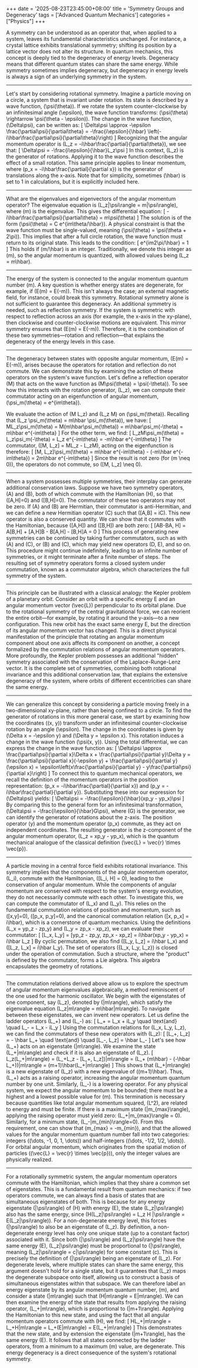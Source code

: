 +++
date = '2025-08-23T23:45:00+08:00'
title = 'Symmetry Groups and Degeneracy'
tags = ['Advanced Quantum Mechanics']
categories = ["Physics"]
+++ 


A symmetry can be understood as an operator that, when applied to a system, leaves its fundamental characteristics unchanged. For instance, a crystal lattice exhibits translational symmetry; shifting its position by a lattice vector does not alter its structure. In quantum mechanics, this concept is deeply tied to the degeneracy of energy levels. Degeneracy means that different quantum states can share the same energy. While symmetry sometimes implies degeneracy, but degeneracy in energy levels is always a sign of an underlying symmetry in the system.

---

Let's start by considering rotational symmetry. Imagine a particle moving on a circle, a system that is invariant under rotation. Its state is described by a wave function, \(\psi(\theta)\). If we rotate the system counter-clockwise by an infinitesimal angle \(\epsilon\), the wave function transforms: \(\psi(\theta) \rightarrow \psi(\theta - \epsilon)\). The change in the wave function, \(\Delta\psi\), can be written as:
\[
\Delta\psi \approx -\epsilon \frac{\partial\psi}{\partial\theta} = -\frac{i\epsilon}{\hbar} \left(-i\hbar\frac{\partial\psi}{\partial\theta}\right)
\]
Recognizing that the angular momentum operator is \(L_z = -i\hbar\frac{\partial}{\partial\theta}\), we see that:
\[
\Delta\psi = -\frac{i\epsilon}{\hbar}L_z\psi
\]
In this context, \(L_z\) is the generator of rotations. Applying it to the wave function describes the effect of a small rotation. This same principle applies to linear momentum, where \(p_x = -i\hbar\frac{\partial}{\partial x}\) is the generator of translations along the x-axis. Note that for simplicity, sometimes \(\hbar\) is set to 1 in calculations, but it is explicitly included here.

---

What are the eigenvalues and eigenvectors of the angular momentum operator? The eigenvalue equation is \(L_z|\psi\rangle = m|\psi\rangle\), where \(m\) is the eigenvalue. This gives the differential equation:
\[
-i\hbar\frac{\partial\psi}{\partial\theta} = m\psi(\theta)
\]
The solution is of the form \(\psi(\theta) = C e^{im\theta/\hbar}\). A physical constraint is that the wave function must be single-valued, meaning \(\psi(\theta) = \psi(\theta + 2\pi)\). This implies that after a full circle rotation, the wave function must return to its original state. This leads to the condition:
\[
e^{im2\pi/\hbar} = 1
\]
This holds if \(m/\hbar\) is an integer. Traditionally, we denote this integer as \(m\), so the angular momentum is quantized, with allowed values being \(L_z = m\hbar\).

---

The energy of the system is connected to the angular momentum quantum number \(m\). A key question is whether energy states are degenerate, for example, if \(E(m) = E(-m)\). This isn't always the case; an external magnetic field, for instance, could break this symmetry. Rotational symmetry alone is not sufficient to guarantee this degeneracy. An additional symmetry is needed, such as reflection symmetry. If the system is symmetric with respect to reflection across an axis (for example, the x-axis in the xy-plane), then clockwise and counter-clockwise motions are equivalent. This mirror symmetry ensures that \(E(m) = E(-m)\). Therefore, it is the combination of these two symmetries—rotation and reflection—that explains the degeneracy of the energy levels in this case.

---

The degeneracy between states with opposite angular momentum, \(E(m) = E(-m)\), arises because the operators for rotation and reflection do not commute. We can demonstrate this by examining the action of these operators on the system's wave function. Let's define a reflection operator \(M\) that acts on the wave function as \(M\psi(\theta) = \psi(-\theta)\). To see how this interacts with the rotation generator, \(L_z\), we can compute their commutator acting on an eigenfunction of angular momentum, \(\psi_m(\theta) = e^{im\theta}\).

We evaluate the action of \(M L_z\) and \(L_z M\) on \(\psi_m(\theta)\). Recalling that \(L_z \psi_m(\theta) = m\hbar \psi_m(\theta)\), we have:
\[
ML_z\psi_m(\theta) = M(m\hbar\psi_m(\theta)) = m\hbar\psi_m(-\theta) = m\hbar e^{-im\theta}
\]
For the other term, we find:
\[
L_zM\psi_m(\theta) = L_z\psi_m(-\theta) = L_z e^{-im\theta} = -m\hbar e^{-im\theta}
\]
The commutator, \([M, L_z] = ML_z - L_zM\), acting on the eigenfunction is therefore:
\[
[M, L_z]\psi_m(\theta) = m\hbar e^{-im\theta} - (-m\hbar e^{-im\theta}) = 2m\hbar e^{-im\theta}
\]
Since the result is not zero (for \(m \neq 0\)), the operators do not commute, so \([M, L_z] \neq 0\).

---

When a system possesses multiple symmetries, their interplay can generate additional conservation laws. Suppose we have two symmetry operators, \(A\) and \(B\), both of which commute with the Hamiltonian \(H\), so that \([A,H]=0\) and \([B,H]=0\). The commutator of these two operators may not be zero. If \(A\) and \(B\) are Hermitian, their commutator is anti-Hermitian, and we can define a new Hermitian operator \(C\) such that \([A,B] = iC\). This new operator is also a conserved quantity. We can show that it commutes with the Hamiltonian, because \([A,H]\) and \([B,H]\) are both zero:
\[
[AB-BA, H] = A[B,H] + [A,H]B - B[A,H] - [B,H]A = 0
\]
This process of generating new symmetries can be continued by taking further commutators, such as with \(A\) and \(C\), or \(B\) and \(C\), which may yield new operators \(D, E\), and so on. This procedure might continue indefinitely, leading to an infinite number of symmetries, or it might terminate after a finite number of steps. The resulting set of symmetry operators forms a closed system under commutation, known as a commutator algebra, which characterizes the full symmetry of the system.


---
This principle can be illustrated with a classical analogy: the Kepler problem of a planetary orbit. Consider an orbit with a specific energy E and an angular momentum vector \(\vec{L}\) perpendicular to its orbital plane. Due to the rotational symmetry of the central gravitational force, we can reorient the entire orbit—for example, by rotating it around the y-axis—to a new configuration. This new orbit has the exact same energy E, but the direction of its angular momentum vector has changed. This is a direct physical manifestation of the principle that rotating an angular momentum component about one axis affects its component on another, a concept formalized by the commutation relations of angular momentum operators. More profoundly, the Kepler problem possesses an additional "hidden" symmetry associated with the conservation of the Laplace-Runge-Lenz vector. It is the complete set of symmetries, combining both rotational invariance and this additional conservation law, that explains the extensive degeneracy of the system, where orbits of different eccentricities can share the same energy. 

--- 
We can generalize this concept by considering a particle moving freely in a two-dimensional xy-plane, rather than being confined to a circle. To find the generator of rotations in this more general case, we start by examining how the coordinates \((x, y)\) transform under an infinitesimal counter-clockwise rotation by an angle \(\epsilon\). The change in the coordinates is given by \(\Delta x = -\epsilon y\) and \(\Delta y = \epsilon x\). This rotation induces a change in the wave function \(\psi(x, y)\). Using the total differential, we can express the change in the wave function as:
\[
\Delta\psi \approx \frac{\partial\psi}{\partial x}\Delta x + \frac{\partial\psi}{\partial y}\Delta y = \frac{\partial\psi}{\partial x}(-\epsilon y) + \frac{\partial\psi}{\partial y}(\epsilon x) = \epsilon\left(x\frac{\partial\psi}{\partial y} - y\frac{\partial\psi}{\partial x}\right)
\]
To connect this to quantum mechanical operators, we recall the definition of the momentum operators in the position representation: \(p_x = -i\hbar\frac{\partial}{\partial x}\) and \(p_y = -i\hbar\frac{\partial}{\partial y}\). Substituting these into our expression for \(\Delta\psi\) yields:
\[
\Delta\psi = -\frac{i\epsilon}{\hbar}(xp_y - yp_x)\psi
\]
By comparing this to the general form for an infinitesimal transformation, \(\Delta\psi = -\frac{i\epsilon}{\hbar}G\psi\), where \(G\) is the generator, we can identify the generator of rotations about the z-axis. The position operator \(y\) and the momentum operator \(p_x\) commute, as they act on independent coordinates. The resulting generator is the z-component of the angular momentum operator, \(L_z = xp_y - yp_x\), which is the quantum mechanical analogue of the classical definition \(\vec{L} = \vec{r} \times \vec{p}\).

---
A particle moving in a central force field exhibits rotational invariance. This symmetry implies that the components of the angular momentum operator, \(L_i\), commute with the Hamiltonian, \([L_i, H] = 0\), leading to the conservation of angular momentum. While the components of angular momentum are conserved with respect to the system's energy evolution, they do not necessarily commute with each other. To investigate this, we can compute the commutator of \(L_x\) and \(L_y\). This relies on the fundamental commutation relations of position and momentum, such as \([x,y]=0\), \([p_x, p_y]=0\), and the canonical commutation relation \([x, p_x] = i\hbar\), which is a cornerstone of quantum mechanics. Using the definitions \(L_x = yp_z - zp_y\) and \(L_y = zp_x - xp_z\), we can evaluate their commutator:
\[
[L_x, L_y] = [yp_z - zp_y, zp_x - xp_z] = i\hbar(xp_y - yp_x) = i\hbar L_z
\]
By cyclic permutation, we also find \([L_y, L_z] = i\hbar L_x\) and \([L_z, L_x] = i\hbar L_y\). The set of operators \(\{L_x, L_y, L_z\}\) is closed under the operation of commutation. Such a structure, where the "product" is defined by the commutator, forms a Lie algebra. This algebra encapsulates the geometry of rotations.

---

The commutation relations derived above allow us to explore the spectrum of angular momentum eigenvalues algebraically, a method reminiscent of the one used for the harmonic oscillator. We begin with the eigenstates of one component, say \(L_z\), denoted by \(|m\rangle\), which satisfy the eigenvalue equation \(L_z|m\rangle = m\hbar|m\rangle\). To navigate between these eigenstates, we can invent new operators. Let us define the ladder operators \(L_+\) and \(L_-\) as:
\[
L_+ = L_x + iL_y \quad \text{and} \quad L_- = L_x - iL_y
\]
Using the commutation relations for \(L_x, L_y, L_z\), we can find the commutators of these new operators with \(L_z\):
\[
[L_+, L_z] = - \hbar L_+ \quad \text{and} \quad [L_-, L_z] = \hbar L_-
\]
Let's see how \(L_+\) acts on an eigenstate \(|m\rangle\). We examine the state \(L_+|m\rangle\) and check if it is also an eigenstate of \(L_z\).
\[
L_z(L_+|m\rangle) = (L_+L_z - [L_+, L_z])|m\rangle = (L_+ (m\hbar) - (-\hbar L_+))|m\rangle = (m+1)\hbar(L_+|m\rangle)
\]
This shows that \(L_+|m\rangle\) is a new eigenstate of \(L_z\) with a new eigenvalue of \((m+1)\hbar\). Thus, \(L_+\) acts as a raising operator, increasing the angular momentum quantum number by one unit. Similarly, \(L_-\) is a lowering operator. For any physical system, we expect the angular momentum to be bounded; there must be a highest and a lowest possible value for \(m\). This termination is necessary because quantities like total angular momentum squared, \(L^2\), are related to energy and must be finite. If there is a maximum state \(|m_{max}\rangle\), applying the raising operator must yield zero: \(L_+|m_{max}\rangle = 0\). Similarly, for a minimum state, \(L_-|m_{min}\rangle=0\). From this requirement, one can show that \(m_{max} = -m_{min}\), and that the allowed values for the angular momentum quantum number fall into two categories: integers (\(\dots, -1, 0, 1, \dots\)) and half-integers (\(\dots, -1/2, 1/2, \dots\)). For orbital angular momentum, which originates from the spatial motion of particles (\(\vec{L} = \vec{r} \times \vec{p}\)), only the integer values are physically realized.


---

For a rotationally symmetric system, the angular momentum operators commute with the Hamiltonian, which implies that they share a common set of eigenstates. This is a fundamental result from quantum mechanics: if two operators commute, we can always find a basis of states that are simultaneous eigenstates of both. This is because for any energy eigenstate \(|\psi\rangle\) of \(H\) with energy \(E\), the state \(L_z|\psi\rangle\) also has the same energy, since \(H(L_z|\psi\rangle) = L_z H |\psi\rangle = E(L_z|\psi\rangle)\). For a non-degenerate energy level, this forces \(|\psi\rangle\) to also be an eigenstate of \(L_z\). By definition, a non-degenerate energy level has only one unique state (up to a constant factor) associated with it. Since both \(|\psi\rangle\) and \(L_z|\psi\rangle\) have the same energy \(E\), \(L_z|\psi\rangle\) must be proportional to \(|\psi\rangle\), meaning \(L_z|\psi\rangle = c|\psi\rangle\) for some constant \(c\). This is precisely the definition of \(|\psi\rangle\) being an eigenstate of \(L_z\). For degenerate levels, where multiple states can share the same energy, this argument doesn't hold for a single state, but it guarantees that \(L_z\) maps the degenerate subspace onto itself, allowing us to construct a basis of simultaneous eigenstates within that subspace. We can therefore label an energy eigenstate by its angular momentum quantum number, \(m\), and consider a state \(|m\rangle\) such that \(H|m\rangle = E|m\rangle\). We can then examine the energy of the state that results from applying the raising operator, \(L_+|m\rangle\), which is proportional to \(|m+1\rangle\). Applying the Hamiltonian to this new state, and using the fact that all angular momentum operators commute with \(H\), we find:
\[
HL_+|m\rangle = L_+H|m\rangle = L_+(E|m\rangle) = E(L_+|m\rangle)
\]
This demonstrates that the new state, and by extension the eigenstate \(|m+1\rangle\), has the same energy \(E\). It follows that all states connected by the ladder operators, from a minimum to a maximum \(m\) value, are degenerate. This energy degeneracy is a direct consequence of the system's rotational symmetry.

